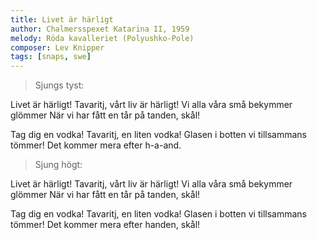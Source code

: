 ```yaml
---
title: Livet är härligt
author: Chalmersspexet Katarina II, 1959
melody: Röda kavalleriet (Polyushko-Pole)
composer: Lev Knipper
tags: [snaps, swe]
---
```


> Sjungs tyst:

Livet är härligt!
Tavaritj, vårt liv är härligt!
Vi alla våra små bekymmer glömmer
När vi har fått en tår på tanden, skål!

Tag dig en vodka!
Tavaritj, en liten vodka!
Glasen i botten vi tillsammans tömmer!
Det kommer mera efter h-a-and.

> Sjung högt:

Livet är härligt!
Tavaritj, vårt liv är härligt!
Vi alla våra små bekymmer glömmer
När vi har fått en tår på tanden, skål!

Tag dig en vodka!
Tavaritj, en liten vodka!
Glasen i botten vi tillsammans tömmer!
Det kommer mera efter handen, skål!
